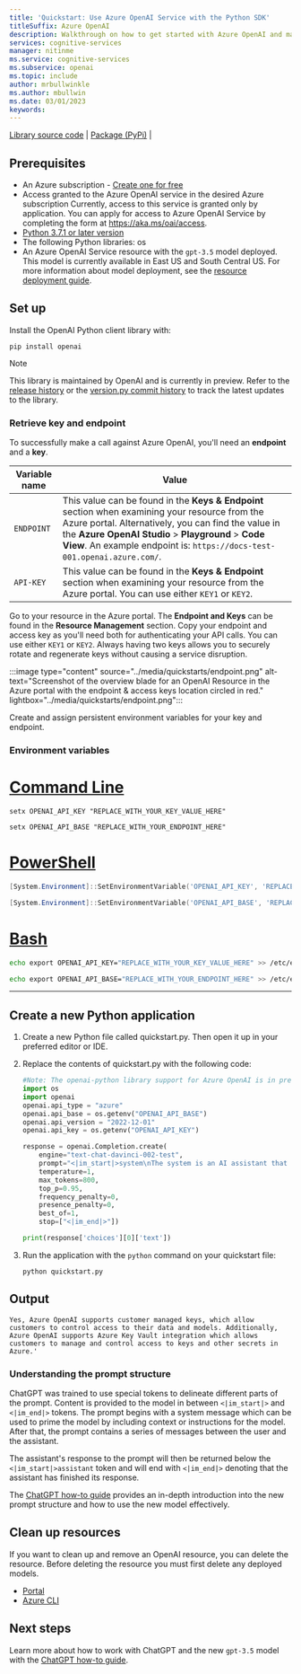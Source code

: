 ```yaml
---
title: 'Quickstart: Use Azure OpenAI Service with the Python SDK'
titleSuffix: Azure OpenAI
description: Walkthrough on how to get started with Azure OpenAI and make your first completions call with the Python SDK. 
services: cognitive-services
manager: nitinme
ms.service: cognitive-services
ms.subservice: openai
ms.topic: include
author: mrbullwinkle
ms.author: mbullwin
ms.date: 03/01/2023
keywords: 
---
```


<a href="https://github.com/openai/openai-python" target="_blank">Library source code</a> | <a href="https://pypi.org/project/openai/" target="_blank">Package (PyPi)</a> |

## Prerequisites

- An Azure subscription - <a href="https://azure.microsoft.com/free/cognitive-services" target="_blank">Create one for free</a>
- Access granted to the Azure OpenAI service in the desired Azure subscription
    Currently, access to this service is granted only by application. You can apply for access to Azure OpenAI Service by completing the form at <a href="https://aka.ms/oai/access" target="_blank">https://aka.ms/oai/access</a>.
- <a href="https://www.python.org/" target="_blank">Python 3.7.1 or later version</a>
- The following Python libraries: os
- An Azure OpenAI Service resource with the `gpt-3.5` model deployed. This model is currently available in East US and South Central US. For more information about model deployment, see the [resource deployment guide](../how-to/create-resource.md).

## Set up

Install the OpenAI Python client library with:

```console
pip install openai
```

> [!NOTE]
> This library is maintained by OpenAI and is currently in preview. Refer to the [release history](https://github.com/openai/openai-python/releases) or the [version.py commit history](https://github.com/openai/openai-python/commits/main/openai/version.py) to track the latest updates to the library.

### Retrieve key and endpoint

To successfully make a call against Azure OpenAI, you'll need an **endpoint** and a **key**.

|Variable name | Value |
|--------------------------|-------------|
| `ENDPOINT`               | This value can be found in the **Keys & Endpoint** section when examining your resource from the Azure portal. Alternatively, you can find the value in the **Azure OpenAI Studio** > **Playground** > **Code View**. An example endpoint is: `https://docs-test-001.openai.azure.com/`.|
| `API-KEY` | This value can be found in the **Keys & Endpoint** section when examining your resource from the Azure portal. You can use either `KEY1` or `KEY2`.|

Go to your resource in the Azure portal. The **Endpoint and Keys** can be found in the **Resource Management** section. Copy your endpoint and access key as you'll need both for authenticating your API calls. You can use either `KEY1` or `KEY2`. Always having two keys allows you to securely rotate and regenerate keys without causing a service disruption.

:::image type="content" source="../media/quickstarts/endpoint.png" alt-text="Screenshot of the overview blade for an OpenAI Resource in the Azure portal with the endpoint & access keys location circled in red." lightbox="../media/quickstarts/endpoint.png":::

Create and assign persistent environment variables for your key and endpoint.

### Environment variables

# [Command Line](#tab/command-line)

```CMD
setx OPENAI_API_KEY "REPLACE_WITH_YOUR_KEY_VALUE_HERE" 
```

```CMD
setx OPENAI_API_BASE "REPLACE_WITH_YOUR_ENDPOINT_HERE" 
```

# [PowerShell](#tab/powershell)

```powershell
[System.Environment]::SetEnvironmentVariable('OPENAI_API_KEY', 'REPLACE_WITH_YOUR_KEY_VALUE_HERE', 'User')
```

```powershell
[System.Environment]::SetEnvironmentVariable('OPENAI_API_BASE', 'REPLACE_WITH_YOUR_ENDPOINT_HERE', 'User')
```

# [Bash](#tab/bash)

```Bash
echo export OPENAI_API_KEY="REPLACE_WITH_YOUR_KEY_VALUE_HERE" >> /etc/environment && source /etc/environment
```

```Bash
echo export OPENAI_API_BASE="REPLACE_WITH_YOUR_ENDPOINT_HERE" >> /etc/environment && source /etc/environment
```
---

## Create a new Python application

1. Create a new Python file called quickstart.py. Then open it up in your preferred editor or IDE.

2. Replace the contents of quickstart.py with the following code:

    ```python
    #Note: The openai-python library support for Azure OpenAI is in preview.
    import os
    import openai
    openai.api_type = "azure"
    openai.api_base = os.getenv("OPENAI_API_BASE") 
    openai.api_version = "2022-12-01"
    openai.api_key = os.getenv("OPENAI_API_KEY")

    response = openai.Completion.create(
        engine="text-chat-davinci-002-test",
        prompt="<|im_start|>system\nThe system is an AI assistant that helps people find information.\n<|im_end|>\n<|im_start|>user\nDoes Azure OpenAI support customer managed keys?\n<|im_end|>\n<|im_start|>assistant",
        temperature=1,
        max_tokens=800,
        top_p=0.95,
        frequency_penalty=0,
        presence_penalty=0,
        best_of=1,
        stop=["<|im_end|>"])

    print(response['choices'][0]['text'])
    ```

3. Run the application with the `python` command on your quickstart file:

    ```console
    python quickstart.py
    ```

## Output

```console
Yes, Azure OpenAI supports customer managed keys, which allow customers to control access to their data and models. Additionally, Azure OpenAI supports Azure Key Vault integration which allows customers to manage and control access to keys and other secrets in Azure.'
```

### Understanding the prompt structure

ChatGPT was trained to use special tokens to delineate different parts of the prompt. Content is provided to the model in between `<|im_start|>` and `<|im_end|>` tokens. The prompt begins with a system message which can be used to prime the model by including context or instructions for the model. After that, the prompt contains a series of messages between the user and the assistant.

The assistant's response to the prompt will then be returned below the `<|im_start|>assistant` token and will end with `<|im_end|>` denoting that the assistant has finished its response.

The [ChatGPT how-to guide](../how-to/chatgpt.md) provides an in-depth introduction into the new prompt structure and how to use the new model effectively.

## Clean up resources

If you want to clean up and remove an OpenAI resource, you can delete the resource. Before deleting the resource you must first delete any deployed models.

- [Portal](../../cognitive-services-apis-create-account.md#clean-up-resources)
- [Azure CLI](../../cognitive-services-apis-create-account-cli.md#clean-up-resources)

## Next steps

Learn more about how to work with ChatGPT and the new `gpt-3.5` model with the [ChatGPT how-to guide](../how-to/chatgpt.md).